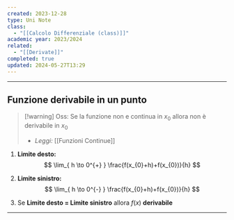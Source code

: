 ```yaml
---
created: 2023-12-28
type: Uni Note
class:
  - "[[Calcolo Differenziale (class)]]"
academic year: 2023/2024
related:
  - "[[Derivate]]"
completed: true
updated: 2024-05-27T13:29
---
```

---
## Funzione derivabile in un punto 

>[!warning] Oss:
>Se la funzione non e continua in $x_{0}$ allora non è derivabile in $x_{0}$
> - *Leggi:* [[Funzioni Continue]]

1. **Limite desto:**
$$
\lim_{ h \to 0^{+} } \frac{f(x_{0}+h)+f(x_{0})}{h}
$$
2. **Limite sinistro:**
$$
\lim_{ h \to 0^{-} } \frac{f(x_{0}+h)+f(x_{0})}{h}
$$

3. Se **Limite desto = Limite sinistro** allora  $f(x)$ **derivabile** 

---

